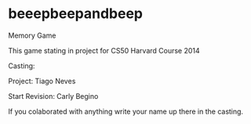 beeepbeepandbeep
================

Memory Game

This game stating in project for CS50 Harvard Course 2014



Casting:

Project: Tiago Neves

Start Revision: Carly Begino




If you colaborated with anything write your name up there in the casting.

